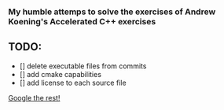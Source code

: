 ### My humble attemps to solve the exercises of Andrew Koening's Accelerated C++ exercises

## TODO:
- [] delete executable files from commits 
- [] add cmake capabilities 
- [] add license to each source file

[Google the rest!](http://www.google.com)
